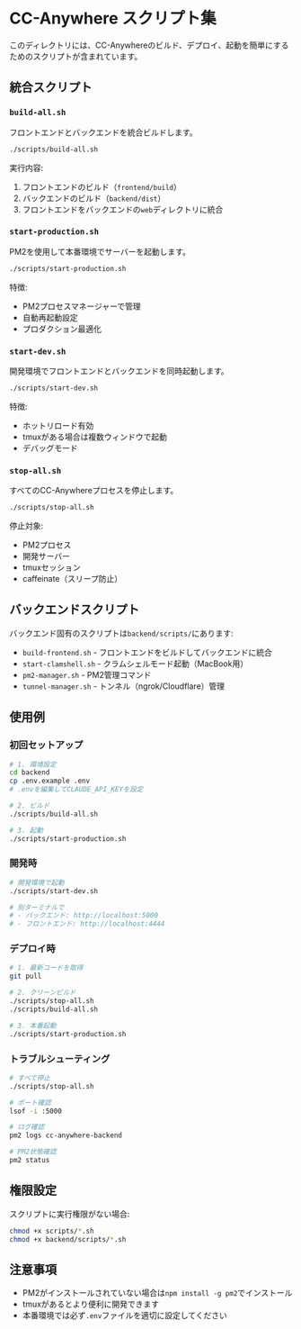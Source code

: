 # CC-Anywhere スクリプト集

このディレクトリには、CC-Anywhereのビルド、デプロイ、起動を簡単にするためのスクリプトが含まれています。

## 統合スクリプト

### `build-all.sh`
フロントエンドとバックエンドを統合ビルドします。

```bash
./scripts/build-all.sh
```

実行内容:
1. フロントエンドのビルド（`frontend/build`）
2. バックエンドのビルド（`backend/dist`）
3. フロントエンドをバックエンドの`web`ディレクトリに統合

### `start-production.sh`
PM2を使用して本番環境でサーバーを起動します。

```bash
./scripts/start-production.sh
```

特徴:
- PM2プロセスマネージャーで管理
- 自動再起動設定
- プロダクション最適化

### `start-dev.sh`
開発環境でフロントエンドとバックエンドを同時起動します。

```bash
./scripts/start-dev.sh
```

特徴:
- ホットリロード有効
- tmuxがある場合は複数ウィンドウで起動
- デバッグモード

### `stop-all.sh`
すべてのCC-Anywhereプロセスを停止します。

```bash
./scripts/stop-all.sh
```

停止対象:
- PM2プロセス
- 開発サーバー
- tmuxセッション
- caffeinate（スリープ防止）

## バックエンドスクリプト

バックエンド固有のスクリプトは`backend/scripts/`にあります:

- `build-frontend.sh` - フロントエンドをビルドしてバックエンドに統合
- `start-clamshell.sh` - クラムシェルモード起動（MacBook用）
- `pm2-manager.sh` - PM2管理コマンド
- `tunnel-manager.sh` - トンネル（ngrok/Cloudflare）管理

## 使用例

### 初回セットアップ

```bash
# 1. 環境設定
cd backend
cp .env.example .env
# .envを編集してCLAUDE_API_KEYを設定

# 2. ビルド
./scripts/build-all.sh

# 3. 起動
./scripts/start-production.sh
```

### 開発時

```bash
# 開発環境で起動
./scripts/start-dev.sh

# 別ターミナルで
# - バックエンド: http://localhost:5000
# - フロントエンド: http://localhost:4444
```

### デプロイ時

```bash
# 1. 最新コードを取得
git pull

# 2. クリーンビルド
./scripts/stop-all.sh
./scripts/build-all.sh

# 3. 本番起動
./scripts/start-production.sh
```

### トラブルシューティング

```bash
# すべて停止
./scripts/stop-all.sh

# ポート確認
lsof -i :5000

# ログ確認
pm2 logs cc-anywhere-backend

# PM2状態確認
pm2 status
```

## 権限設定

スクリプトに実行権限がない場合:

```bash
chmod +x scripts/*.sh
chmod +x backend/scripts/*.sh
```

## 注意事項

- PM2がインストールされていない場合は`npm install -g pm2`でインストール
- tmuxがあるとより便利に開発できます
- 本番環境では必ず`.env`ファイルを適切に設定してください
